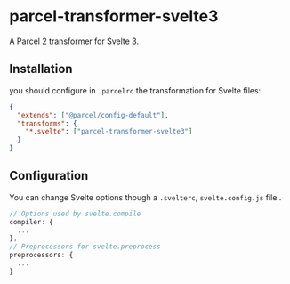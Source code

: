 # parcel-transformer-svelte3

A Parcel 2 transformer for Svelte 3.

## Installation

you should configure in `.parcelrc` the transformation for Svelte files:

```json
{
  "extends": ["@parcel/config-default"],
  "transforms": {
    "*.svelte": ["parcel-transformer-svelte3"]
  }
}
```
## Configuration

You can change Svelte options though a `.svelterc`, `svelte.config.js` file .

```js
// Options used by svelte.compile
compiler: {
  ...
},
// Preprocessors for svelte.preprocess
preprocessors: {
  ...
}
```



